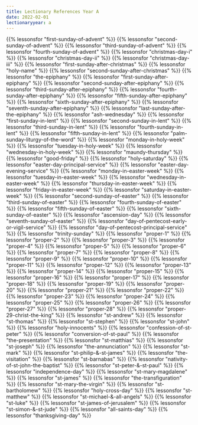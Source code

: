 ```yaml
---
title: Lectionary References Year A
date: 2022-02-01
lectionaryyear: a
---
```


{{% lessonsfor "first-sunday-of-advent" %}}
{{% lessonsfor "second-sunday-of-advent" %}}
{{% lessonsfor "third-sunday-of-advent" %}}
{{% lessonsfor "fourth-sunday-of-advent" %}}
{{% lessonsfor "christmas-day-i" %}}
{{% lessonsfor "christmas-day-ii" %}}
{{% lessonsfor "christmas-day-iii" %}}
{{% lessonsfor "first-sunday-after-christmas" %}}
{{% lessonsfor "holy-name" %}}
{{% lessonsfor "second-sunday-after-christmas" %}}
{{% lessonsfor "the-epiphany" %}}
{{% lessonsfor "first-sunday-after-epiphany" %}}
{{% lessonsfor "second-sunday-after-epiphany" %}}
{{% lessonsfor "third-sunday-after-epiphany" %}}
{{% lessonsfor "fourth-sunday-after-epiphany" %}}
{{% lessonsfor "fifth-sunday-after-epiphany" %}}
{{% lessonsfor "sixth-sunday-after-epiphany" %}}
{{% lessonsfor "seventh-sunday-after-epiphany" %}}
{{% lessonsfor "last-sunday-after-the-epiphany" %}}
{{% lessonsfor "ash-wednesday" %}}
{{% lessonsfor "first-sunday-in-lent" %}}
{{% lessonsfor "second-sunday-in-lent" %}}
{{% lessonsfor "third-sunday-in-lent" %}}
{{% lessonsfor "fourth-sunday-in-lent" %}}
{{% lessonsfor "fifth-sunday-in-lent" %}}
{{% lessonsfor "palm-sunday-liturgy-of-the-word" %}}
{{% lessonsfor "monday-in-holy-week" %}}
{{% lessonsfor "tuesday-in-holy-week" %}}
{{% lessonsfor "wednesday-in-holy-week" %}}
{{% lessonsfor "maundy-thursday" %}}
{{% lessonsfor "good-friday" %}}
{{% lessonsfor "holy-saturday" %}}
{{% lessonsfor "easter-day-principal-service" %}}
{{% lessonsfor "easter-day-evening-service" %}}
{{% lessonsfor "monday-in-easter-week" %}}
{{% lessonsfor "tuesday-in-easter-week" %}}
{{% lessonsfor "wednesday-in-easter-week" %}}
{{% lessonsfor "thursday-in-easter-week" %}}
{{% lessonsfor "friday-in-easter-week" %}}
{{% lessonsfor "saturday-in-easter-week" %}}
{{% lessonsfor "second-sunday-of-easter" %}}
{{% lessonsfor "third-sunday-of-easter" %}}
{{% lessonsfor "fourth-sunday-of-easter" %}}
{{% lessonsfor "fifth-sunday-of-easter" %}}
{{% lessonsfor "sixth-sunday-of-easter" %}}
{{% lessonsfor "ascension-day" %}}
{{% lessonsfor "seventh-sunday-of-easter" %}}
{{% lessonsfor "day-of-pentecost-early-or-vigil-service" %}}
{{% lessonsfor "day-of-pentecost-principal-service" %}}
{{% lessonsfor "trinity-sunday" %}}
{{% lessonsfor "proper-1" %}}
{{% lessonsfor "proper-2" %}}
{{% lessonsfor "proper-3" %}}
{{% lessonsfor "proper-4" %}}
{{% lessonsfor "proper-5" %}}
{{% lessonsfor "proper-6" %}}
{{% lessonsfor "proper-7" %}}
{{% lessonsfor "proper-8" %}}
{{% lessonsfor "proper-9" %}}
{{% lessonsfor "proper-10" %}}
{{% lessonsfor "proper-11" %}}
{{% lessonsfor "proper-12" %}}
{{% lessonsfor "proper-13" %}}
{{% lessonsfor "proper-14" %}}
{{% lessonsfor "proper-15" %}}
{{% lessonsfor "proper-16" %}}
{{% lessonsfor "proper-17" %}}
{{% lessonsfor "proper-18" %}}
{{% lessonsfor "proper-19" %}}
{{% lessonsfor "proper-20" %}}
{{% lessonsfor "proper-21" %}}
{{% lessonsfor "proper-22" %}}
{{% lessonsfor "proper-23" %}}
{{% lessonsfor "proper-24" %}}
{{% lessonsfor "proper-25" %}}
{{% lessonsfor "proper-26" %}}
{{% lessonsfor "proper-27" %}}
{{% lessonsfor "proper-28" %}}
{{% lessonsfor "proper-29-christ-the-king" %}}
{{% lessonsfor "st-andrew" %}}
{{% lessonsfor "st-thomas" %}}
{{% lessonsfor "st-stephen" %}}
{{% lessonsfor "st-john" %}}
{{% lessonsfor "holy-innocents" %}}
{{% lessonsfor "confession-of-st-peter" %}}
{{% lessonsfor "conversion-of-st-paul" %}}
{{% lessonsfor "the-presentation" %}}
{{% lessonsfor "st-matthias" %}}
{{% lessonsfor "st-joseph" %}}
{{% lessonsfor "the-annunciation" %}}
{{% lessonsfor "st-mark" %}}
{{% lessonsfor "st-philip-&-st-james" %}}
{{% lessonsfor "the-visitation" %}}
{{% lessonsfor "st-barnabas" %}}
{{% lessonsfor "nativity-of-st-john-the-baptist" %}}
{{% lessonsfor "st-peter-&-st-paul" %}}
{{% lessonsfor "independence-day" %}}
{{% lessonsfor "st-mary-magdalene" %}}
{{% lessonsfor "st-james" %}}
{{% lessonsfor "the-transfiguration" %}}
{{% lessonsfor "st-mary-the-virgin" %}}
{{% lessonsfor "st-bartholomew" %}}
{{% lessonsfor "holy-cross-day" %}}
{{% lessonsfor "st-matthew" %}}
{{% lessonsfor "st-michael-&-all-angels" %}}
{{% lessonsfor "st-luke" %}}
{{% lessonsfor "st-james-of-jerusalem" %}}
{{% lessonsfor "st-simon-&-st-jude" %}}
{{% lessonsfor "all-saints-day" %}}
{{% lessonsfor "thanksgiving-day" %}}
